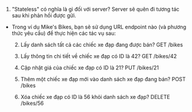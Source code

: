 1. "Stateless" có nghĩa là gì đối với server?
Server sẽ quên đi tương tác sau khi phản hồi được gửi.

* Trong ví dụ Mike's Bikes, bạn sẽ sử dụng URL endpoint nào (và phương thức yêu cầu)
  để thực hiện các tác vụ sau:

    2. Lấy danh sách tất cả các chiếc xe đạp đang được bán?
       GET /bikes

    3. Lấy thông tin chi tiết về chiếc xe đạp có ID là 42?
       GET /bikes/42

    4. Cập nhật giá của chiếc xe đạp có ID là 21?
       PUT /bikes/21

    5. Thêm một chiếc xe đạp mới vào danh sách xe đạp đang bán?
       POST /bikes

    6. Xóa chiếc xe đạp có ID là 56 khỏi danh sách xe đạp?
       DELETE /bikes/56

